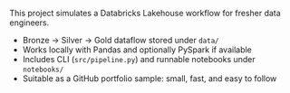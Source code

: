 This project simulates a Databricks Lakehouse workflow for fresher data engineers.

- Bronze → Silver → Gold dataflow stored under `data/`
- Works locally with Pandas and optionally PySpark if available
- Includes CLI (`src/pipeline.py`) and runnable notebooks under `notebooks/`
- Suitable as a GitHub portfolio sample: small, fast, and easy to follow

